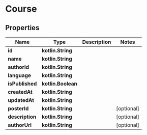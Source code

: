 
# Course

## Properties
| Name | Type | Description | Notes |
| ------------ | ------------- | ------------- | ------------- |
| **id** | **kotlin.String** |  |  |
| **name** | **kotlin.String** |  |  |
| **authorId** | **kotlin.String** |  |  |
| **language** | **kotlin.String** |  |  |
| **isPublished** | **kotlin.Boolean** |  |  |
| **createdAt** | **kotlin.String** |  |  |
| **updatedAt** | **kotlin.String** |  |  |
| **posterId** | **kotlin.String** |  |  [optional] |
| **description** | **kotlin.String** |  |  [optional] |
| **authorUrl** | **kotlin.String** |  |  [optional] |



